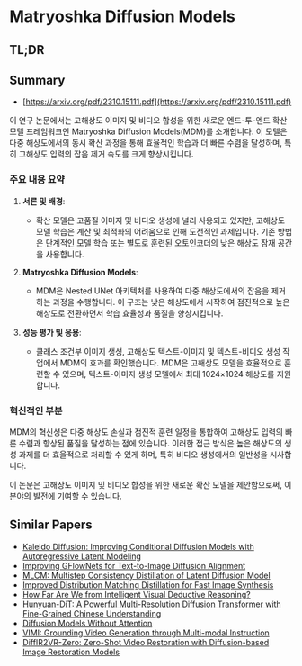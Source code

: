 # Matryoshka Diffusion Models
## TL;DR
## Summary
- [https://arxiv.org/pdf/2310.15111.pdf](https://arxiv.org/pdf/2310.15111.pdf)

이 연구 논문에서는 고해상도 이미지 및 비디오 합성을 위한 새로운 엔드-투-엔드 확산 모델 프레임워크인 Matryoshka Diffusion Models(MDM)를 소개합니다. 이 모델은 다중 해상도에서의 동시 확산 과정을 통해 효율적인 학습과 더 빠른 수렴을 달성하며, 특히 고해상도 입력의 잡음 제거 속도를 크게 향상시킵니다.

### 주요 내용 요약

1. **서론 및 배경**:
   - 확산 모델은 고품질 이미지 및 비디오 생성에 널리 사용되고 있지만, 고해상도 모델 학습은 계산 및 최적화의 어려움으로 인해 도전적인 과제입니다. 기존 방법은 단계적인 모델 학습 또는 별도로 훈련된 오토인코더의 낮은 해상도 잠재 공간을 사용합니다.

2. **Matryoshka Diffusion Models**:
   - MDM은 Nested UNet 아키텍처를 사용하여 다중 해상도에서의 잡음을 제거하는 과정을 수행합니다. 이 구조는 낮은 해상도에서 시작하여 점진적으로 높은 해상도로 전환하면서 학습 효율성과 품질을 향상시킵니다.

3. **성능 평가 및 응용**:
   - 클래스 조건부 이미지 생성, 고해상도 텍스트-이미지 및 텍스트-비디오 생성 작업에서 MDM의 효과를 확인했습니다. MDM은 고해상도 모델을 효율적으로 훈련할 수 있으며, 텍스트-이미지 생성 모델에서 최대 1024×1024 해상도를 지원합니다.

### 혁신적인 부분
MDM의 혁신성은 다중 해상도 손실과 점진적 훈련 일정을 통합하여 고해상도 입력의 빠른 수렴과 향상된 품질을 달성하는 점에 있습니다. 이러한 접근 방식은 높은 해상도의 생성 과제를 더 효율적으로 처리할 수 있게 하며, 특히 비디오 생성에서의 일반성을 시사합니다.

이 논문은 고해상도 이미지 및 비디오 합성을 위한 새로운 확산 모델을 제안함으로써, 이 분야의 발전에 기여할 수 있습니다.

## Similar Papers
- [Kaleido Diffusion: Improving Conditional Diffusion Models with Autoregressive Latent Modeling](2405.21048.md)
- [Improving GFlowNets for Text-to-Image Diffusion Alignment](2406.00633.md)
- [MLCM: Multistep Consistency Distillation of Latent Diffusion Model](2406.05768.md)
- [Improved Distribution Matching Distillation for Fast Image Synthesis](2405.14867.md)
- [How Far Are We from Intelligent Visual Deductive Reasoning?](2403.04732.md)
- [Hunyuan-DiT: A Powerful Multi-Resolution Diffusion Transformer with Fine-Grained Chinese Understanding](2405.08748.md)
- [Diffusion Models Without Attention](2311.18257.md)
- [VIMI: Grounding Video Generation through Multi-modal Instruction](2407.06304.md)
- [DiffIR2VR-Zero: Zero-Shot Video Restoration with Diffusion-based Image Restoration Models](2407.01519.md)
